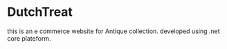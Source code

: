 # DutchTreat
this is an e commerce website for Antique collection.
developed using .net core plateform.
